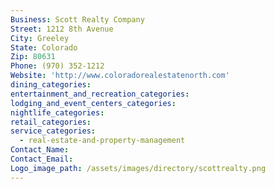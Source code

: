 ```yaml
---
Business: Scott Realty Company
Street: 1212 8th Avenue
City: Greeley
State: Colorado
Zip: 80631
Phone: (970) 352-1212
Website: 'http://www.coloradorealestatenorth.com'
dining_categories:
entertainment_and_recreation_categories:
lodging_and_event_centers_categories:
nightlife_categories:
retail_categories:
service_categories:
  - real-estate-and-property-management
Contact_Name:
Contact_Email:
Logo_image_path: /assets/images/directory/scottrealty.png
---
```



